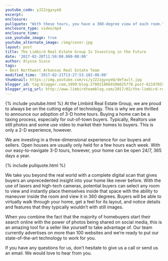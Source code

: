```yaml
---
youtube_code: yJ22zgyxyeQ
excerpt:
enclosure:
pullquote: "With these tours, you have a 360-degree view of each room."
enclosure_type: video/mp4
enclosure_time:
use_youtube_image: true
youtube_alternate_image: /img/cover.jpg
layout: post
title: The Limbird Real Estate Group Is Investing in the Future
date: '2017-02-20T11:50:00.000-08:00'
author: Alyssa Sisco
tags:
- Best Northwest Arkansas Real Estate Team
modified_time: '2017-02-21T13:27:53.182-08:00'
thumbnail: https://img.youtube.com/vi/yJ22zgyxyeQ/default.jpg
blogger_id: tag:blogger.com,1999:blog-2700218669106025778.post-6219785553645669393
blogger_orig_url: http://www.limbirdteamblog.com/2017/02/the-limbird-real-estate-group-is.html
---
```

{% include youtube.html %}
At the Limbird Real Estate Group, we are proud to always be on the cutting edge of technology. This is why we are thrilled to announce our adoption of 3-D home tours. Buying a home can be a taxing process, especially for out-of-town buyers. Typically, Realtors use still photos and some use video to market their homes to buyers. This is only a 2-D experience, however.

 We are investing in a three-dimensional experience for our buyers and sellers. Open houses are usually only held for a few hours each week. With our easy-to-navigate 3-D tours, however, your home can be open 24/7, 365 days a year.

{% include pullquote.html %}

We take you beyond the real world with a complete digital scan that gives buyers an unprecedented insight into your home like never before. With the use of lasers and high-tech cameras, potential buyers can select any room to view and instantly place themselves inside that space with the ability to maneuver inside the room and view it in 360 degrees. Buyers will be able to virtually walk through your home, get a feel for its layout, and notice details and features that they typically wouldn’t with still images.

 When you combine the fact that the majority of homebuyers start their search online with the power of photos being shared on social media, this is an amazing tool for a seller like yourself to take advantage of. Our team currently advertises on more than 100 websites and we’re ready to put our state-of-the-art technology to work for you.

 If you have any questions for us, don’t hesitate to give us a call or send us an email. We would love to hear from you.
